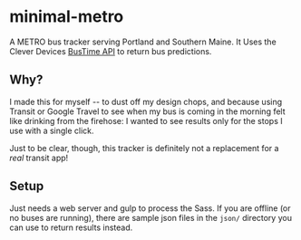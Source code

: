 # minimal-metro
A METRO bus tracker serving Portland and Southern Maine. It Uses the Clever Devices [BusTime API](http://bustimeweb.smttracker.com/bustime/apidoc/docs/DeveloperAPIGuide3_0.pdf)
to return bus predictions.

## Why?
I made this for myself -- to dust off my design chops, and because using Transit or Google Travel to see when my bus is coming in the morning felt like drinking from the firehose: I wanted to see results only for the stops I use with a single click.

Just to be clear, though, this tracker is definitely not a replacement for a _real_ transit app!

## Setup
Just needs a web server and gulp to process the Sass. If you are offline (or no buses are running), there are sample json files in the
`json/` directory you can use to return results instead.
